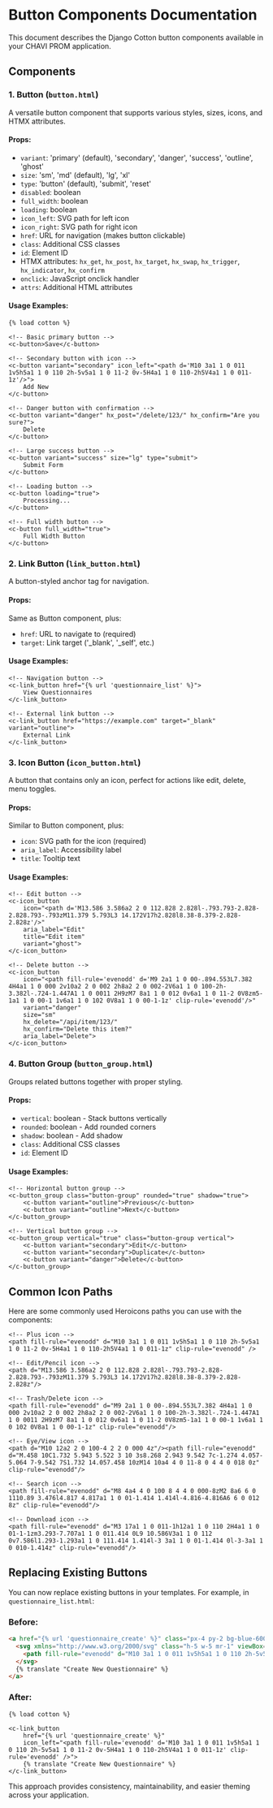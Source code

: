 # Button Components Documentation

This document describes the Django Cotton button components available in your CHAVI PROM application.

## Components

### 1. Button (`button.html`)
A versatile button component that supports various styles, sizes, icons, and HTMX attributes.

#### Props:
- `variant`: 'primary' (default), 'secondary', 'danger', 'success', 'outline', 'ghost'
- `size`: 'sm', 'md' (default), 'lg', 'xl'
- `type`: 'button' (default), 'submit', 'reset'
- `disabled`: boolean
- `full_width`: boolean
- `loading`: boolean
- `icon_left`: SVG path for left icon
- `icon_right`: SVG path for right icon
- `href`: URL for navigation (makes button clickable)
- `class`: Additional CSS classes
- `id`: Element ID
- HTMX attributes: `hx_get`, `hx_post`, `hx_target`, `hx_swap`, `hx_trigger`, `hx_indicator`, `hx_confirm`
- `onclick`: JavaScript onclick handler
- `attrs`: Additional HTML attributes

#### Usage Examples:

```django
{% load cotton %}

<!-- Basic primary button -->
<c-button>Save</c-button>

<!-- Secondary button with icon -->
<c-button variant="secondary" icon_left="<path d='M10 3a1 1 0 011 1v5h5a1 1 0 110 2h-5v5a1 1 0 11-2 0v-5H4a1 1 0 110-2h5V4a1 1 0 011-1z'/>">
    Add New
</c-button>

<!-- Danger button with confirmation -->
<c-button variant="danger" hx_post="/delete/123/" hx_confirm="Are you sure?">
    Delete
</c-button>

<!-- Large success button -->
<c-button variant="success" size="lg" type="submit">
    Submit Form
</c-button>

<!-- Loading button -->
<c-button loading="true">
    Processing...
</c-button>

<!-- Full width button -->
<c-button full_width="true">
    Full Width Button
</c-button>
```

### 2. Link Button (`link_button.html`)
A button-styled anchor tag for navigation.

#### Props:
Same as Button component, plus:
- `href`: URL to navigate to (required)
- `target`: Link target ('_blank', '_self', etc.)

#### Usage Examples:

```django
<!-- Navigation button -->
<c-link_button href="{% url 'questionnaire_list' %}">
    View Questionnaires
</c-link_button>

<!-- External link button -->
<c-link_button href="https://example.com" target="_blank" variant="outline">
    External Link
</c-link_button>
```

### 3. Icon Button (`icon_button.html`)
A button that contains only an icon, perfect for actions like edit, delete, menu toggles.

#### Props:
Similar to Button component, plus:
- `icon`: SVG path for the icon (required)
- `aria_label`: Accessibility label
- `title`: Tooltip text

#### Usage Examples:

```django
<!-- Edit button -->
<c-icon_button 
    icon="<path d='M13.586 3.586a2 2 0 112.828 2.828l-.793.793-2.828-2.828.793-.793zM11.379 5.793L3 14.172V17h2.828l8.38-8.379-2.828-2.828z'/>"
    aria_label="Edit"
    title="Edit item"
    variant="ghost">
</c-icon_button>

<!-- Delete button -->
<c-icon_button 
    icon="<path fill-rule='evenodd' d='M9 2a1 1 0 00-.894.553L7.382 4H4a1 1 0 000 2v10a2 2 0 002 2h8a2 2 0 002-2V6a1 1 0 100-2h-3.382l-.724-1.447A1 1 0 0011 2H9zM7 8a1 1 0 012 0v6a1 1 0 11-2 0V8zm5-1a1 1 0 00-1 1v6a1 1 0 102 0V8a1 1 0 00-1-1z' clip-rule='evenodd'/>"
    variant="danger"
    size="sm"
    hx_delete="/api/item/123/"
    hx_confirm="Delete this item?"
    aria_label="Delete">
</c-icon_button>
```

### 4. Button Group (`button_group.html`)
Groups related buttons together with proper styling.

#### Props:
- `vertical`: boolean - Stack buttons vertically
- `rounded`: boolean - Add rounded corners
- `shadow`: boolean - Add shadow
- `class`: Additional CSS classes
- `id`: Element ID

#### Usage Examples:

```django
<!-- Horizontal button group -->
<c-button_group class="button-group" rounded="true" shadow="true">
    <c-button variant="outline">Previous</c-button>
    <c-button variant="outline">Next</c-button>
</c-button_group>

<!-- Vertical button group -->
<c-button_group vertical="true" class="button-group vertical">
    <c-button variant="secondary">Edit</c-button>
    <c-button variant="secondary">Duplicate</c-button>
    <c-button variant="danger">Delete</c-button>
</c-button_group>
```

## Common Icon Paths

Here are some commonly used Heroicons paths you can use with the components:

```django
<!-- Plus icon -->
<path fill-rule="evenodd" d="M10 3a1 1 0 011 1v5h5a1 1 0 110 2h-5v5a1 1 0 11-2 0v-5H4a1 1 0 110-2h5V4a1 1 0 011-1z" clip-rule="evenodd" />

<!-- Edit/Pencil icon -->
<path d="M13.586 3.586a2 2 0 112.828 2.828l-.793.793-2.828-2.828.793-.793zM11.379 5.793L3 14.172V17h2.828l8.38-8.379-2.828-2.828z"/>

<!-- Trash/Delete icon -->
<path fill-rule="evenodd" d="M9 2a1 1 0 00-.894.553L7.382 4H4a1 1 0 000 2v10a2 2 0 002 2h8a2 2 0 002-2V6a1 1 0 100-2h-3.382l-.724-1.447A1 1 0 0011 2H9zM7 8a1 1 0 012 0v6a1 1 0 11-2 0V8zm5-1a1 1 0 00-1 1v6a1 1 0 102 0V8a1 1 0 00-1-1z" clip-rule="evenodd"/>

<!-- Eye/View icon -->
<path d="M10 12a2 2 0 100-4 2 2 0 000 4z"/><path fill-rule="evenodd" d="M.458 10C1.732 5.943 5.522 3 10 3s8.268 2.943 9.542 7c-1.274 4.057-5.064 7-9.542 7S1.732 14.057.458 10zM14 10a4 4 0 11-8 0 4 4 0 018 0z" clip-rule="evenodd"/>

<!-- Search icon -->
<path fill-rule="evenodd" d="M8 4a4 4 0 100 8 4 4 0 000-8zM2 8a6 6 0 1110.89 3.476l4.817 4.817a1 1 0 01-1.414 1.414l-4.816-4.816A6 6 0 012 8z" clip-rule="evenodd"/>

<!-- Download icon -->
<path fill-rule="evenodd" d="M3 17a1 1 0 011-1h12a1 1 0 110 2H4a1 1 0 01-1-1zm3.293-7.707a1 1 0 011.414 0L9 10.586V3a1 1 0 112 0v7.586l1.293-1.293a1 1 0 111.414 1.414l-3 3a1 1 0 01-1.414 0l-3-3a1 1 0 010-1.414z" clip-rule="evenodd"/>
```

## Replacing Existing Buttons

You can now replace existing buttons in your templates. For example, in `questionnaire_list.html`:

### Before:
```html
<a href="{% url 'questionnaire_create' %}" class="px-4 py-2 bg-blue-600 text-white rounded hover:bg-blue-700 inline-flex items-center">
  <svg xmlns="http://www.w3.org/2000/svg" class="h-5 w-5 mr-1" viewBox="0 0 20 20" fill="currentColor">
    <path fill-rule="evenodd" d="M10 3a1 1 0 011 1v5h5a1 1 0 110 2h-5v5a1 1 0 11-2 0v-5H4a1 1 0 110-2h5V4a1 1 0 011-1z" clip-rule="evenodd" />
  </svg>
  {% translate "Create New Questionnaire" %}
</a>
```

### After:
```django
{% load cotton %}

<c-link_button 
    href="{% url 'questionnaire_create' %}" 
    icon_left="<path fill-rule='evenodd' d='M10 3a1 1 0 011 1v5h5a1 1 0 110 2h-5v5a1 1 0 11-2 0v-5H4a1 1 0 110-2h5V4a1 1 0 011-1z' clip-rule='evenodd' />">
    {% translate "Create New Questionnaire" %}
</c-link_button>
```

This approach provides consistency, maintainability, and easier theming across your application. 